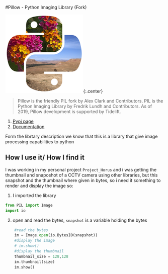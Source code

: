 #Pillow - Python Imaging Library (Fork)

![Pillow_logo](images/pillow_logo.png){:.center}

>Pillow is the friendly PIL fork by Alex Clark and Contributors. PIL is the Python Imaging Library by Fredrik Lundh and Contributors. As of 2019, Pillow development is supported by Tidelift.

1. [Pypi page](https://pypi.org/project/Pillow/)
2. [Documentation](https://pillow.readthedocs.io/en/stable/)

Form the librtary description we know that this is a library that give image processing capabilities to python 

## How I use it/ How I find it

I was working in my personal project `Project_Horus` and i was getting the thumbnail and snaposhot of a CCTV camera using other libraries, but this snapshot and the thumbnail where given in bytes, so i need it something to render and display the image so: 

1. I imported the library
```python
from PIL import Image
import io
```
2. open and read the bytes, `snapshot` is a variable holding the bytes
```python 
	#read the bytes
	im = Image.open(io.BytesIO(snapshot))
	#display the image
	# im.show() 
	#display the thumbnail
	thumbnail_size = 128,128
	im.thumbnail(size)
	im.show()
```

